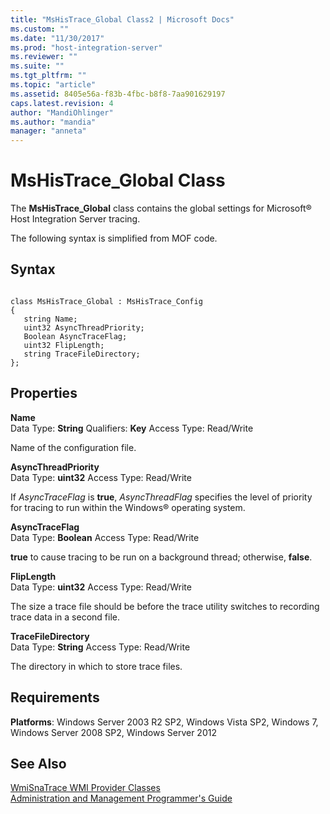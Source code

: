 ```yaml
---
title: "MsHisTrace_Global Class2 | Microsoft Docs"
ms.custom: ""
ms.date: "11/30/2017"
ms.prod: "host-integration-server"
ms.reviewer: ""
ms.suite: ""
ms.tgt_pltfrm: ""
ms.topic: "article"
ms.assetid: 8405e56a-f83b-4fbc-b8f8-7aa901629197
caps.latest.revision: 4
author: "MandiOhlinger"
ms.author: "mandia"
manager: "anneta"
---
```

# MsHisTrace_Global Class
The **MsHisTrace_Global** class contains the global settings for Microsoft® Host Integration Server tracing.  
  
 The following syntax is simplified from MOF code.  
  
## Syntax  
  
```  
  
class MsHisTrace_Global : MsHisTrace_Config  
{  
   string Name;  
   uint32 AsyncThreadPriority;  
   Boolean AsyncTraceFlag;  
   uint32 FlipLength;  
   string TraceFileDirectory;  
};  
```  
  
## Properties  
 **Name**  
 Data Type: **String** Qualifiers: **Key** Access Type: Read/Write  
  
 Name of the configuration file.  
  
 **AsyncThreadPriority**  
 Data Type: **uint32** Access Type: Read/Write  
  
 If *AsyncTraceFlag* is **true**, *AsyncThreadFlag* specifies the level of priority for tracing to run within the Windows® operating system.  
  
 **AsyncTraceFlag**  
 Data Type: **Boolean** Access Type: Read/Write  
  
 **true** to cause tracing to be run on a background thread; otherwise, **false**.  
  
 **FlipLength**  
 Data Type: **uint32** Access Type: Read/Write  
  
 The size a trace file should be before the trace utility switches to recording trace data in a second file.  
  
 **TraceFileDirectory**  
 Data Type: **String** Access Type: Read/Write  
  
 The directory in which to store trace files.  
  
## Requirements  
 **Platforms**: Windows Server 2003 R2 SP2, Windows Vista SP2, Windows 7, Windows Server 2008 SP2, Windows Server 2012  
  
## See Also  
 [WmiSnaTrace WMI Provider Classes](../core/wmisnatrace-wmi-provider-classes2.md)   
 [Administration and Management Programmer's Guide](../HIS2010/administration-and-management-programmer-s-guide1.md)